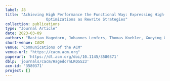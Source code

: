 ```yaml
---
label: J8
title: "Achieving High Performance the Functional Way: Expressing High-Performance
                  Optimizations as Rewrite Strategies"
collection: publications
type: "Journal Article"
date: 2023-03-09
authors: "Bastian Hagedorn, Johannes Lenfers, Thomas Koehler, Xueying Qin, Sergei Gorlatch, and Michel Steuwer"
short-venue: CACM
venue: "Communications of the ACM"
venue-url: "https://cacm.acm.org"
paperurl: 'https://dl.acm.org/doi/10.1145/3580371'
dblp: 'journals/cacm/HagedornLKQGS23'
acm-id: '3580371'
project: []
---
```


